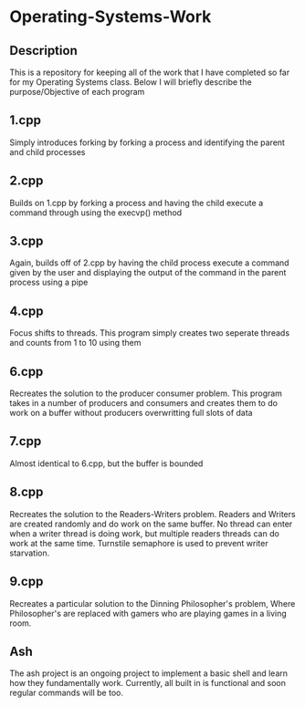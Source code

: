 # Operating-Systems-Work

## Description

This is a repository for keeping all of the work that I have completed so far for my Operating Systems class. 
Below I will briefly describe the purpose/Objective of each program

## 1.cpp

Simply introduces forking by forking a process and identifying the parent and child processes

## 2.cpp 
Builds on 1.cpp by forking a process and having the child execute a command through using the execvp() method


## 3.cpp
Again, builds off of 2.cpp by having the child process execute a command given by the user
and displaying the output of the command in the parent process using a pipe

## 4.cpp
Focus shifts to threads. This program simply creates two seperate threads and counts from 1 to 10 using them

## 6.cpp
Recreates the solution to the producer consumer problem. This program takes in a number of producers and consumers
and creates them to do work on a buffer without producers overwritting full slots of data

## 7.cpp
Almost identical to 6.cpp, but the buffer is bounded

## 8.cpp
Recreates the solution to the Readers-Writers problem. Readers and Writers are created randomly and do work on the same buffer.
No thread can enter when a writer thread is doing work, but multiple readers threads can do work at the same time.
Turnstile semaphore is used to prevent writer starvation.

## 9.cpp
Recreates a particular solution to the Dinning Philosopher's problem,
Where Philosopher's are replaced with gamers who are playing games
in a living room.

## Ash
The ash project is an ongoing project to implement a basic shell and learn how they fundamentally work. 
Currently, all built in is functional and soon regular commands will be too.

